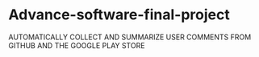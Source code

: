 # Advance-software-final-project
AUTOMATICALLY COLLECT AND SUMMARIZE USER COMMENTS FROM GITHUB AND THE GOOGLE PLAY STORE
